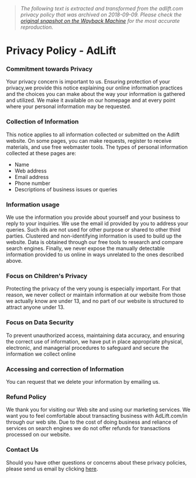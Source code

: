 > *The following text is extracted and transformed from the adlift.com privacy policy that was archived on 2018-09-09. Please check the [original snapshot on the Wayback Machine](https://web.archive.org/web/20180909074637id_/http%3A//www.adlift.com/privacy-policy) for the most accurate reproduction.*

# Privacy Policy - AdLift

### Commitment towards Privacy

Your privacy concern is important to us. Ensuring protection of your privacy,we provide this notice explaining our online information practices and the choices you can make about the way your information is gathered and utilized. We make it available on our homepage and at every point where your personal information may be requested. 

### Collection of Information

This notice applies to all information collected or submitted on the Adlift website. On some pages, you can make requests, register to receive materials, and use free webmaster tools. The types of personal information collected at these pages are: 

  * Name
  * Web address
  * Email address
  * Phone number
  * Descriptions of business issues or queries



### Information usage

We use the information you provide about yourself and your business to reply to your inquiries. We use the email id provided by you to address your queries. Such ids are not used for other purpose or shared to other third parties. Clustered and non-identifying information is used to build up the website. Data is obtained through our free tools to research and compare search engines. Finally, we never expose the manually detectable information provided to us online in ways unrelated to the ones described above. 

### Focus on Children's Privacy

Protecting the privacy of the very young is especially important. For that reason, we never collect or maintain information at our website from those we actually know are under 13, and no part of our website is structured to attract anyone under 13. 

### Focus on Data Security

To prevent unauthorized access, maintaining data accuracy, and ensuring the correct use of information, we have put in place appropriate physical, electronic, and managerial procedures to safeguard and secure the information we collect online 

### Accessing and correction of Information

You can request that we delete your information by emailing us. 

### Refund Policy

We thank you for visiting our Web site and using our marketing services. We want you to feel comfortable about transacting business with AdLift.com/in through our web site. Due to the cost of doing business and reliance of services on search engines we do not offer refunds for transactions processed on our website. 

### Contact Us

Should you have other questions or concerns about these privacy policies, please send us email by clicking [ here](mailto:admin@adlift.com). 

